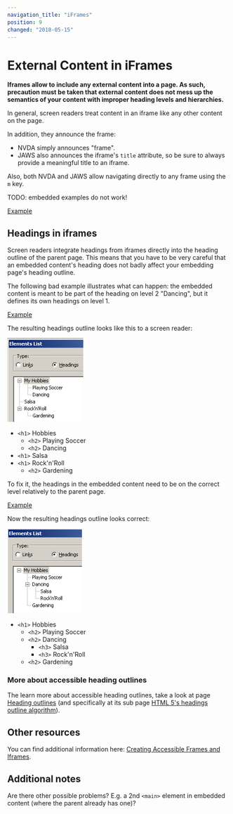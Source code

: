 ```yaml
---
navigation_title: "iFrames"
position: 9
changed: "2018-05-15"
---
```


# External Content in iFrames

**Iframes allow to include any external content into a page. As such, precaution must be taken that external content does not mess up the semantics of your content with improper heading levels and hierarchies.**

In general, screen readers treat content in an iframe like any other content on the page.

In addition, they announce the frame:

- NVDA simply announces "frame".
- JAWS also announces the iframe's `title` attribute, so be sure to always provide a meaningful title to an iframe.

Also, both NVDA and JAWS allow navigating directly to any frame using the `m` key.

TODO: embedded examples do not work!

[Example](_examples/general-iframe-example)

## Headings in iframes

Screen readers integrate headings from iframes directly into the heading outline of the parent page. This means that you have to be very careful that an embedded content's heading does not badly affect your embedding page's heading outline.

The following bad example illustrates what can happen: the embedded content is meant to be part of the heading on level 2 "Dancing", but it defines its own headings on level 1.

[Example](_examples/iframe-embedding-problematic-headings)

The resulting headings outline looks like this to a screen reader:

![Bad heading outline](_media/bad-heading-outline.png)

- `<h1>` Hobbies
    - `<h2>` Playing Soccer
    - `<h2>` Dancing
- `<h1>` Salsa
- `<h1>` Rock'n'Roll
    - `<h2>` Gardening

To fix it, the headings in the embedded content need to be on the correct level relatively to the parent page.

[Example](_examples/iframe-embedding-proper-headings)

Now the resulting headings outline looks correct:

![Correct heading outline](_media/correct-heading-outline.png)

- `<h1>` Hobbies
    - `<h2>` Playing Soccer
    - `<h2>` Dancing
        - `<h3>` Salsa
        - `<h3>` Rock'n'Roll
    - `<h2>` Gardening

### More about accessible heading outlines

The learn more about accessible heading outlines, take a look at page [Heading outlines](/examples/headings) (and specifically at its sub page [HTML 5's headings outline algorithm](/examples/headings/html-5-outline)).

## Other resources

You can find additional information here: [Creating Accessible Frames and Iframes](http://webaim.org/techniques/frames/).

## Additional notes

Are there other possible problems? E.g. a 2nd `<main>` element in embedded content (where the parent already has one)?
